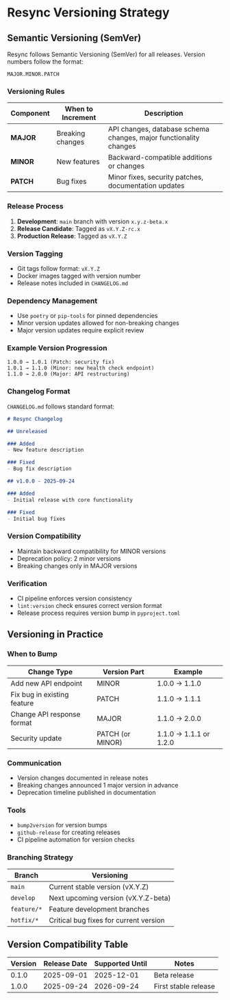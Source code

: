 # Resync Versioning Strategy

## Semantic Versioning (SemVer)

Resync follows Semantic Versioning (SemVer) for all releases. Version numbers follow the format:

```
MAJOR.MINOR.PATCH
```

### Versioning Rules

| Component | When to Increment | Description |
|----------|------------------|-------------|
| **MAJOR** | Breaking changes | API changes, database schema changes, major functionality changes |
| **MINOR** | New features | Backward-compatible additions or changes |
| **PATCH** | Bug fixes | Minor fixes, security patches, documentation updates |

### Release Process

1. **Development**: `main` branch with version `x.y.z-beta.x`
2. **Release Candidate**: Tagged as `vX.Y.Z-rc.x`
3. **Production Release**: Tagged as `vX.Y.Z`

### Version Tagging

- Git tags follow format: `vX.Y.Z`
- Docker images tagged with version number
- Release notes included in `CHANGELOG.md`

### Dependency Management

- Use `poetry` or `pip-tools` for pinned dependencies
- Minor version updates allowed for non-breaking changes
- Major version updates require explicit review

### Example Version Progression

```
1.0.0 → 1.0.1 (Patch: security fix)
1.0.1 → 1.1.0 (Minor: new health check endpoint)
1.1.0 → 2.0.0 (Major: API restructuring)
```

### Changelog Format

`CHANGELOG.md` follows standard format:

```markdown
# Resync Changelog

## Unreleased

### Added
- New feature description

### Fixed
- Bug fix description

## v1.0.0 - 2025-09-24

### Added
- Initial release with core functionality

### Fixed
- Initial bug fixes
```

### Version Compatibility

- Maintain backward compatibility for MINOR versions
- Deprecation policy: 2 minor versions
- Breaking changes only in MAJOR versions

### Verification

- CI pipeline enforces version consistency
- `lint:version` check ensures correct version format
- Release process requires version bump in `pyproject.toml`

## Versioning in Practice

### When to Bump

| Change Type | Version Part | Example |
|-------------|--------------|---------|
| Add new API endpoint | MINOR | 1.0.0 → 1.1.0 |
| Fix bug in existing feature | PATCH | 1.1.0 → 1.1.1 |
| Change API response format | MAJOR | 1.1.0 → 2.0.0 |
| Security update | PATCH (or MINOR) | 1.1.0 → 1.1.1 or 1.2.0 |

### Communication

- Version changes documented in release notes
- Breaking changes announced 1 major version in advance
- Deprecation timeline published in documentation

### Tools

- `bump2version` for version bumps
- `github-release` for creating releases
- CI pipeline automation for version checks

### Branching Strategy

| Branch | Versioning |
|--------|------------|
| `main` | Current stable version (vX.Y.Z) |
| `develop` | Next upcoming version (vX.Y.Z-beta) |
| `feature/*` | Feature development branches |
| `hotfix/*` | Critical bug fixes for current version |

## Version Compatibility Table

| Version | Release Date | Supported Until | Notes |
|---------|--------------|-----------------|-------|
| 0.1.0   | 2025-09-01  | 2025-12-01     | Beta release |
| 1.0.0   | 2025-09-24  | 2026-09-24     | First stable release |
